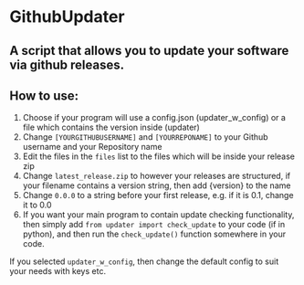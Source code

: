 # GithubUpdater
## A script that allows you to update your software via github releases.

## How to use:
1. Choose if your program will use a config.json (updater_w_config) or a file which contains the version inside (updater)
2. Change `[YOURGITHUBUSERNAME]` and `[YOURREPONAME]` to your Github username and your Repository name
3. Edit the files in the `files` list to the files which will be inside your release zip
4. Change `latest_release.zip` to however your releases are structured, if your filename contains a version string, then add {version} to the name
5. Change `0.0.0` to a string before your first release, e.g. if it is 0.1, change it to 0.0
6. If you want your main program to contain update checking functionality, then simply add `from updater import check_update` to your code (if in python), and then run the `check_update()` function somewhere in your code.

If you selected `updater_w_config`, then change the default config to suit your needs with keys etc.
